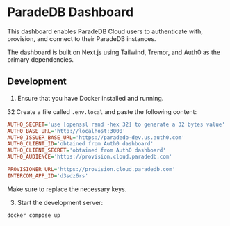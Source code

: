 # ParadeDB Dashboard

This dashboard enables ParadeDB Cloud users to authenticate with, provision, and connect to their ParadeDB
instances.

The dashboard is built on Next.js using Tailwind, Tremor, and Auth0 as the primary dependencies.

## Development

1. Ensure that you have Docker installed and running.

32 Create a file called `.env.local` and paste the following content:

```ini
AUTH0_SECRET='use [openssl rand -hex 32] to generate a 32 bytes value'
AUTH0_BASE_URL='http://localhost:3000'
AUTH0_ISSUER_BASE_URL='https://paradedb-dev.us.auth0.com'
AUTH0_CLIENT_ID='obtained from Auth0 dashboard'
AUTH0_CLIENT_SECRET='obtained from Auth0 dashboard'
AUTH0_AUDIENCE='https://provision.cloud.paradedb.com'

PROVISIONER_URL='https://provision.cloud.paradedb.com'
INTERCOM_APP_ID='d3sdz6rs'
```

Make sure to replace the necessary keys.

3. Start the development server:

```bash
docker compose up
```
